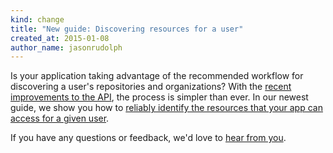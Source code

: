 ```yaml
---
kind: change
title: "New guide: Discovering resources for a user"
created_at: 2015-01-08
author_name: jasonrudolph
---
```


Is your application taking advantage of the recommended workflow for discovering a user's repositories and organizations? With the [recent improvements to the API](/changes/2014-12-08-organization-permissions-api-preview/), the process is simpler than ever. In our newest guide, we show you how to [reliably identify the resources that your app can access for a given user](/guides/discovering-resources-for-a-user/).

If you have any questions or feedback, we'd love to [hear from you][contact].

[contact]: https://github.com/contact?form%5Bsubject%5D=API+v3:+Discovering+resources+for+a+user
